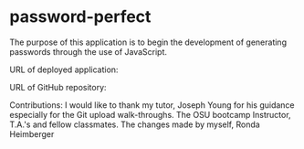 # password-perfect

The purpose of this application is to begin the development of generating passwords through the use of JavaScript.


URL of deployed application:



URL of GitHub repository:



Contributions: I would like to thank my tutor, Joseph Young for his guidance especially for the Git upload walk-throughs. The OSU bootcamp Instructor, T.A.'s and fellow classmates. The changes made by myself, Ronda Heimberger
